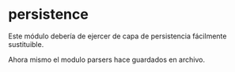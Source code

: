 # persistence

Este módulo debería de ejercer de capa de persistencia fácilmente sustituible.

Ahora mismo el modulo parsers hace guardados en archivo.
